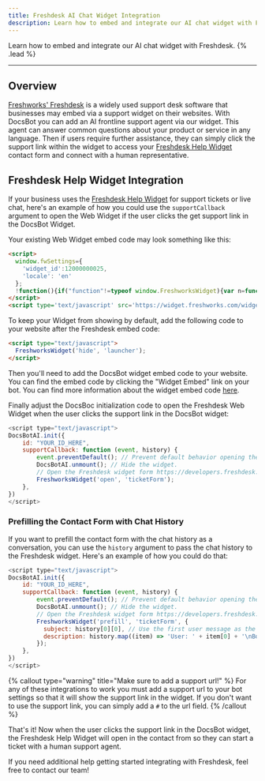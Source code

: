 ```yaml
---
title: Freshdesk AI Chat Widget Integration
description: Learn how to embed and integrate our AI chat widget with Freshdesk.
---
```


Learn how to embed and integrate our AI chat widget with Freshdesk. {% .lead %}

---

## Overview

[Freshworks' Freshdesk](https://affiliatepartner.freshdesk.com/docsbot) is a widely used support desk software that businesses may embed via a support widget on their websites. With DocsBot you can add an AI frontline support agent via our widget. This agent can answer common questions about your product or service in any language. Then if users require further assistance, they can simply click the support link within the widget to access your [Freshdesk Help Widget](https://affiliatepartner.freshdesk.com/docsbot-widget) contact form and connect with a human representative.

## Freshdesk Help Widget Integration

If your business uses the [Freshdesk Help Widget](https://affiliatepartner.freshdesk.com/docsbot-widget) for support tickets or live chat, here's an example of how you could use the `supportCallback` argument to open the Web Widget if the user clicks the get support link in the DocsBot Widget.

Your existing Web Widget embed code may look something like this:

```html
<script>
  window.fwSettings={
    'widget_id':12000000025,
    'locale': 'en'
  };
  !function(){if("function"!=typeof window.FreshworksWidget){var n=function(){n.q.push(arguments)};n.q=[],window.FreshworksWidget=n}}()
</script>
<script type='text/javascript' src='https://widget.freshworks.com/widgets/12000000025.js' async defer />
```

To keep your Widget from showing by default, add the following code to your website after the Freshdesk embed code:

```html
<script type="text/javascript">
  FreshworksWidget('hide', 'launcher');
</script>
```

Then you'll need to add the DocsBot widget embed code to your website. You can find the embed code by clicking the "Widget Embed" link on your bot. You can find more information about the widget embed code [here](/documentation/developer/embeddable-chat-widget).

Finally adjust the DocsBoc initialization code to open the Freshdesk Web Widget when the user clicks the support link in the DocsBot widget:

```js
<script type="text/javascript">
DocsBotAI.init({
    id: "YOUR_ID_HERE",
    supportCallback: function (event, history) {
        event.preventDefault(); // Prevent default behavior opening the url.
        DocsBotAI.unmount(); // Hide the widget.
        // Open the Freshdesk widget form https://developers.freshdesk.com/widget-api/#open-contact-form
        FreshworksWidget('open', 'ticketForm');
    },
})
</script>
```

### Prefilling the Contact Form with Chat History

If you want to prefill the contact form with the chat history as a conversation, you can use the `history` argument to pass the chat history to the Freshdesk widget. Here's an example of how you could do that:

```js
<script type="text/javascript">
DocsBotAI.init({
    id: "YOUR_ID_HERE",
    supportCallback: function (event, history) {
        event.preventDefault(); // Prevent default behavior opening the url.
        DocsBotAI.unmount(); // Hide the widget.
        // Open the Freshdesk widget form https://developers.freshdesk.com/widget-api/#prefill-fields
        FreshworksWidget('prefill', 'ticketForm', {
          subject: history[0][0], // Use the first user message as the subject.
          description: history.map((item) => 'User: ' + item[0] + '\nBot: ' + item[1]).join('\n'), // Join all messages into one conversation string.
        });
    },
})
</script>
```

{% callout type="warning" title="Make sure to add a support url!" %}
For any of these integrations to work you must add a support url to your bot settings so that it will show the support link in the widget. If you don't want to use the support link, you can simply add a `#` to the url field.
{% /callout %}

That's it! Now when the user clicks the support link in the DocsBot widget, the Freshdesk Help Widget will open in the contact from so they can start a ticket with a human support agent.

If you need additional help getting started integrating with Freshdesk, feel free to contact our team!